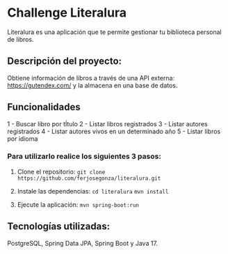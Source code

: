# Challenge Literalura
Literalura es una aplicación que te permite gestionar tu biblioteca personal de libros.

## Descripción del proyecto:
Obtiene información de libros a través de una API externa: https://gutendex.com/ y la almacena en una base de datos.

## Funcionalidades
1 - Buscar libro por tÍtulo
2 - Listar libros registrados
3 - Listar autores registrados
4 - Listar autores vivos en un determinado año
5 - Listar libros por idioma


### Para utilizarlo realice los siguientes 3 pasos:
1) Clone el repositorio:
`git clone https://github.com/ferjosegonza/literalura.git`

2) Instale las dependencias:
`cd literalura`
`mvn install`

3) Ejecute la aplicación:
`mvn spring-boot:run`

## Tecnologías utilizadas:
PostgreSQL, Spring Data JPA, Spring Boot y Java 17.
